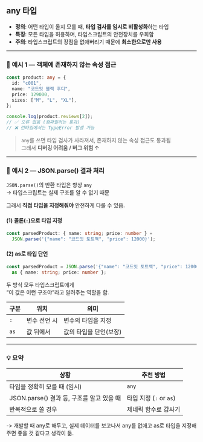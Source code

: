 ## any 타입

- **정의**: 어떤 타입이 올지 모를 때, **타입 검사를 임시로 비활성화**하는 타입  
- **특징**: 모든 타입을 허용하며, 타입스크립트의 안전장치를 우회함  
- **주의**: 타입스크립트의 장점을 없애버리기 때문에 **최소한으로만 사용**

---

### 💬 예시 1 — 객체에 존재하지 않는 속성 접근

```ts
const product: any = {
  id: "c001",
  name: "코드잇 블랙 후디",
  price: 129000,
  sizes: ["M", "L", "XL"],
};

console.log(product.reviews[2]); 
// ✅ 오류 없음 (컴파일러는 통과)
// ❌ 런타임에서는 TypeError 발생 가능
```

> `any`를 쓰면 타입 검사가 사라져서, 존재하지 않는 속성 접근도 통과됨  
> 그래서 **디버깅 어려움 / 버그 위험 ↑**

---

### 💬 예시 2 — JSON.parse() 결과 처리

`JSON.parse()`의 반환 타입은 항상 `any`  
→ 타입스크립트는 실제 구조를 알 수 없기 때문

그래서 **직접 타입을 지정해줘야** 안전하게 다룰 수 있음.

#### (1) 콜론(`:`)으로 타입 지정

```ts
const parsedProduct: { name: string; price: number } = 
  JSON.parse('{"name": "코드잇 토트백", "price": 12000}');
```

#### (2) as로 타입 단언

```ts
const parsedProduct = JSON.parse('{"name": "코드잇 토트백", "price": 12000}')
  as { name: string; price: number };
```

두 방식 모두 타입스크립트에게  
“이 값은 이런 구조야”라고 알려주는 역할을 함.

| 구분 | 위치 | 의미 |
|------|------|------|
| `:` | 변수 선언 시 | 변수의 타입을 지정 |
| `as` | 값 뒤에서 | 값의 타입을 단언(보장) |

---

### 💡 요약

| 상황 | 추천 방법 |
|------|------------|
| 타입을 정확히 모를 때 (임시) | `any` |
| JSON.parse() 결과 등, 구조를 알고 있을 때 | 타입 지정 (`:` or `as`) |
| 반복적으로 쓸 경우 | 제네릭 함수로 감싸기 |

-> 개발할 때 any로 해두고, 실제 데이터를 보고나서 any를 없애고 as로 타입을 지정해주면 좋을 것 같다고 생각이 듦.
